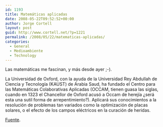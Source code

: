 ```yaml
---
id: 1193
title: Matemáticas aplicadas
date: 2008-05-22T09:52:52+00:00
author: Jorge Cortell
layout: post
guid: http://www.cortell.net/?p=1221
permalink: /2008/05/22/matematicas-aplicadas/
categories:
  - General
  - Medioambiente
  - Technology
---
```

Las matemáticas me fascinan, y más desde ayer ;-).

La Universidad de Oxford, con la ayuda de la Universidad Rey Abdullah de Ciencia y Tecnología (KAUST) de Arabia Saud, ha fundado el Centro para las Matemáticas Colaborativas Aplicadas (OCCAM, tienen guasa las siglas, cuando en 1323 el Chancellor de Oxford acusó a Occam de herejía ¿será esta una sutil forma de arrepentimiento?). Aplicará sus conocimientos a la resolución de problemas tan variados como la optimización de placas solares, o el efecto de los campos eléctricos en la curación de heridas.

<a title="Web Oxford" href="http://www.ox.ac.uk/media/news_stories/2008/080430.html" target="_self">Fuente</a>.